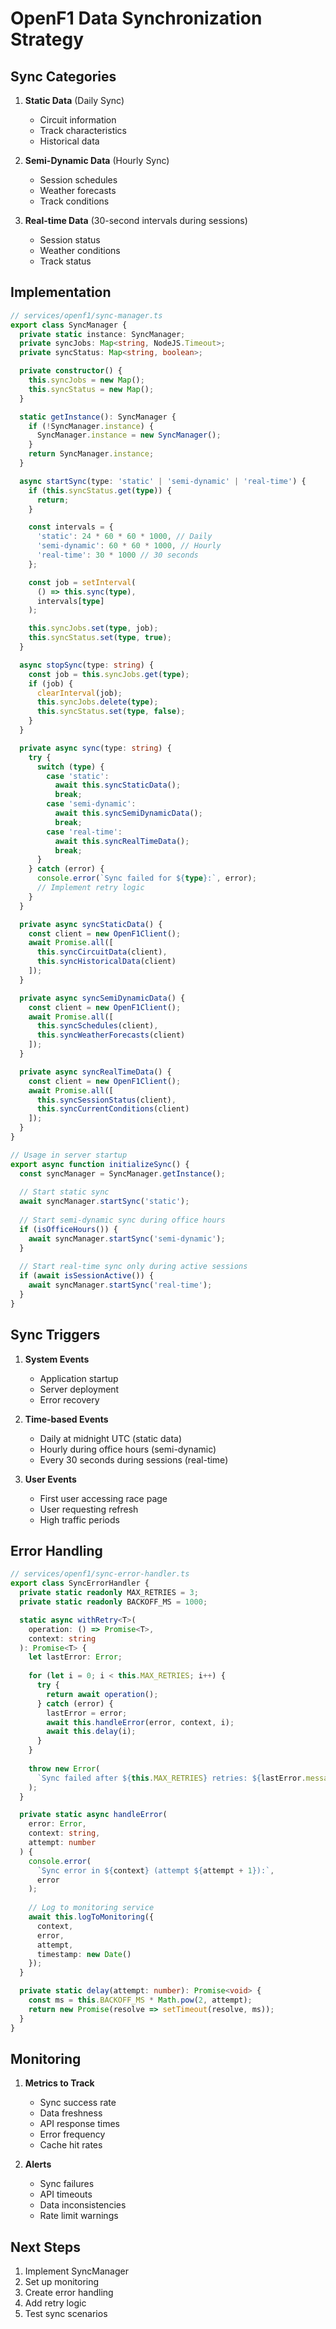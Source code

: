 # OpenF1 Data Synchronization Strategy

## Sync Categories

1. **Static Data** (Daily Sync)
   - Circuit information
   - Track characteristics
   - Historical data

2. **Semi-Dynamic Data** (Hourly Sync)
   - Session schedules
   - Weather forecasts
   - Track conditions

3. **Real-time Data** (30-second intervals during sessions)
   - Session status
   - Weather conditions
   - Track status

## Implementation

```typescript
// services/openf1/sync-manager.ts
export class SyncManager {
  private static instance: SyncManager;
  private syncJobs: Map<string, NodeJS.Timeout>;
  private syncStatus: Map<string, boolean>;

  private constructor() {
    this.syncJobs = new Map();
    this.syncStatus = new Map();
  }

  static getInstance(): SyncManager {
    if (!SyncManager.instance) {
      SyncManager.instance = new SyncManager();
    }
    return SyncManager.instance;
  }

  async startSync(type: 'static' | 'semi-dynamic' | 'real-time') {
    if (this.syncStatus.get(type)) {
      return;
    }

    const intervals = {
      'static': 24 * 60 * 60 * 1000, // Daily
      'semi-dynamic': 60 * 60 * 1000, // Hourly
      'real-time': 30 * 1000 // 30 seconds
    };

    const job = setInterval(
      () => this.sync(type),
      intervals[type]
    );

    this.syncJobs.set(type, job);
    this.syncStatus.set(type, true);
  }

  async stopSync(type: string) {
    const job = this.syncJobs.get(type);
    if (job) {
      clearInterval(job);
      this.syncJobs.delete(type);
      this.syncStatus.set(type, false);
    }
  }

  private async sync(type: string) {
    try {
      switch (type) {
        case 'static':
          await this.syncStaticData();
          break;
        case 'semi-dynamic':
          await this.syncSemiDynamicData();
          break;
        case 'real-time':
          await this.syncRealTimeData();
          break;
      }
    } catch (error) {
      console.error(`Sync failed for ${type}:`, error);
      // Implement retry logic
    }
  }

  private async syncStaticData() {
    const client = new OpenF1Client();
    await Promise.all([
      this.syncCircuitData(client),
      this.syncHistoricalData(client)
    ]);
  }

  private async syncSemiDynamicData() {
    const client = new OpenF1Client();
    await Promise.all([
      this.syncSchedules(client),
      this.syncWeatherForecasts(client)
    ]);
  }

  private async syncRealTimeData() {
    const client = new OpenF1Client();
    await Promise.all([
      this.syncSessionStatus(client),
      this.syncCurrentConditions(client)
    ]);
  }
}

// Usage in server startup
export async function initializeSync() {
  const syncManager = SyncManager.getInstance();
  
  // Start static sync
  await syncManager.startSync('static');
  
  // Start semi-dynamic sync during office hours
  if (isOfficeHours()) {
    await syncManager.startSync('semi-dynamic');
  }
  
  // Start real-time sync only during active sessions
  if (await isSessionActive()) {
    await syncManager.startSync('real-time');
  }
}
```

## Sync Triggers

1. **System Events**
   - Application startup
   - Server deployment
   - Error recovery

2. **Time-based Events**
   - Daily at midnight UTC (static data)
   - Hourly during office hours (semi-dynamic)
   - Every 30 seconds during sessions (real-time)

3. **User Events**
   - First user accessing race page
   - User requesting refresh
   - High traffic periods

## Error Handling

```typescript
// services/openf1/sync-error-handler.ts
export class SyncErrorHandler {
  private static readonly MAX_RETRIES = 3;
  private static readonly BACKOFF_MS = 1000;

  static async withRetry<T>(
    operation: () => Promise<T>,
    context: string
  ): Promise<T> {
    let lastError: Error;
    
    for (let i = 0; i < this.MAX_RETRIES; i++) {
      try {
        return await operation();
      } catch (error) {
        lastError = error;
        await this.handleError(error, context, i);
        await this.delay(i);
      }
    }
    
    throw new Error(
      `Sync failed after ${this.MAX_RETRIES} retries: ${lastError.message}`
    );
  }

  private static async handleError(
    error: Error,
    context: string,
    attempt: number
  ) {
    console.error(
      `Sync error in ${context} (attempt ${attempt + 1}):`,
      error
    );
    
    // Log to monitoring service
    await this.logToMonitoring({
      context,
      error,
      attempt,
      timestamp: new Date()
    });
  }

  private static delay(attempt: number): Promise<void> {
    const ms = this.BACKOFF_MS * Math.pow(2, attempt);
    return new Promise(resolve => setTimeout(resolve, ms));
  }
}
```

## Monitoring

1. **Metrics to Track**
   - Sync success rate
   - Data freshness
   - API response times
   - Error frequency
   - Cache hit rates

2. **Alerts**
   - Sync failures
   - API timeouts
   - Data inconsistencies
   - Rate limit warnings

## Next Steps

1. Implement SyncManager
2. Set up monitoring
3. Create error handling
4. Add retry logic
5. Test sync scenarios 